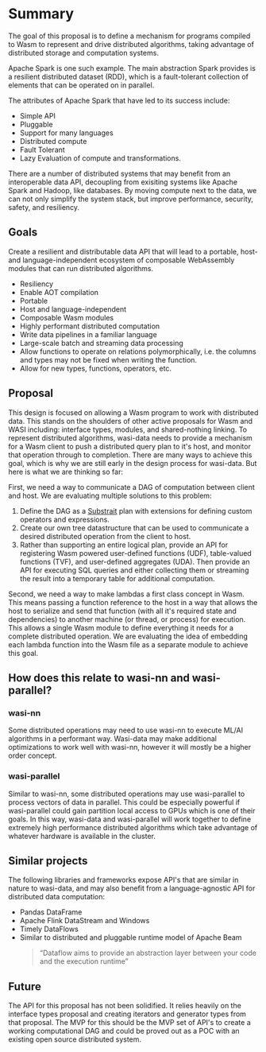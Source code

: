 # Summary

The goal of this proposal is to define a mechanism for programs compiled to Wasm to represent and drive distributed algorithms, taking advantage of distributed storage and computation systems.

Apache Spark is one such example. The main abstraction Spark provides is a resilient distributed dataset (RDD), which is a fault-tolerant collection of elements that can be operated on in parallel.

The attributes of Apache Spark that have led to its success include:

- Simple API
- Pluggable
- Support for many languages
- Distributed compute
- Fault Tolerant
- Lazy Evaluation of compute and transformations.

There are a number of distributed systems that may benefit from an interoperable data API, decoupling from exisiting systems like Apache Spark and Hadoop, like databases. By moving compute next to the data, we can not only simplify the system stack, but improve performance, security, safety, and resiliency.

## Goals

Create a resilient and distributable data API that will lead to a portable, host- and language-independent ecosystem of composable WebAssembly modules that can run distributed algorithms.

- Resiliency
- Enable AOT compilation
- Portable
- Host and language-independent
- Composable Wasm modules
- Highly performant distributed computation
- Write data pipelines in a familiar language
- Large-scale batch and streaming data processing
- Allow functions to operate on relations polymorphically, i.e. the columns and types may not be fixed when writing the function.
- Allow for new types, functions, operators, etc.

## Proposal

This design is focused on allowing a Wasm program to work with distributed data. This stands on the shoulders of other active proposals for Wasm and WASI including: interface types, modules, and shared-nothing linking. To represent distributed algorithms, wasi-data needs to provide a mechanism for a Wasm client to push a distributed query plan to it's host, and monitor that operation through to completion. There are many ways to achieve this goal, which is why we are still early in the design process for wasi-data. But here is what we are thinking so far:

First, we need a way to communicate a DAG of computation between client and host. We are evaluating multiple solutions to this problem:

1. Define the DAG as a [Substrait](https://substrait.io/) plan with extensions for defining custom operators and expressions.
2. Create our own tree datastructure that can be used to communicate a desired distributed operation from the client to host.
3. Rather than supporting an entire logical plan, provide an API for registering Wasm powered user-defined functions (UDF), table-valued functions (TVF), and user-defined aggregates (UDA). Then provide an API for executing SQL queries and either collecting them or streaming the result into a temporary table for additional computation.

Second, we need a way to make lambdas a first class concept in Wasm. This means passing a function reference to the host in a way that allows the host to serialize and send that function (with all it's required state and dependencies) to another machine (or thread, or process) for execution. This allows a single Wasm module to define everything it needs for a complete distributed operation. We are evaluating the idea of embedding each lambda function into the Wasm file as a separate module to achieve this goal.

## How does this relate to wasi-nn and wasi-parallel?

### wasi-nn

Some distributed operations may need to use wasi-nn to execute ML/AI algorithms in a performant way. Wasi-data may make additional optimizations to work well with wasi-nn, however it will mostly be a higher order concept.

### wasi-parallel

Similar to wasi-nn, some distributed operations may use wasi-parallel to process vectors of data in parallel. This could be especially powerful if wasi-parallel could gain partition local access to GPUs which is one of their goals. In this way, wasi-data and wasi-parallel will work together to define extremely high performance distributed algorithms which take advantage of whatever hardware is available in the cluster.

## Similar projects

The following libraries and frameworks expose API's that are similar in nature to wasi-data, and may also benefit from a language-agnostic API for distributed data computation:

- Pandas DataFrame
- Apache Flink DataStream and Windows
- Timely DataFlows
- Similar to distributed and pluggable runtime model of Apache Beam
  > “Dataflow aims to provide an abstraction layer between your code and the execution runtime”

## Future

The API for this proposal has not been solidified. It relies heavily on the interface types proposal and creating
iterators and generator types from that proposal. The MVP for this should be the MVP set of API's to create a
working computational DAG and could be proved out as a POC with an existing open source distributed system.
